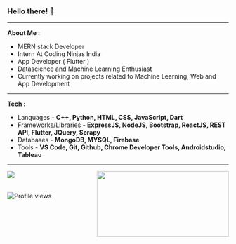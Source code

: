 ### Hello there! 👋                                             


<hr></hr>

 <strong>About Me : </strong>
 
<ul>
 
 <li>MERN stack Developer</li>
 <li>Intern At Coding Ninjas India </li>
 <li>App Developer ( Flutter ) </li>
 <li>Datascience and Machine Learning Enthusiast</li>
 <li>Currently working on projects related to Machine Learning, Web and App Development</li>

</ul>

 <hr></hr>
 
  <strong>Tech : </strong>
  
<ul>
     
<li>Languages - <strong> C++, Python, HTML, CSS, JavaScript, Dart</strong></li>
<li>Frameworks/Libraries - <strong>ExpressJS, NodeJS, Bootstrap, ReactJS, REST API, Flutter, JQuery, Scrapy</strong></li>
<li>Databases - <strong>MongoDB, MYSQL, Firebase</strong></li>
<li>Tools - <strong>VS Code, Git, Github, Chrome Developer Tools, Androidstudio, Tableau </strong></li>
</ul>
 



<hr></hr>


<img align="left" src="https://github-readme-stats.vercel.app/api?username=Nagaraj-U&theme=default&show_icons=true&hide=contribs,issues&card_width=400" />
<img align="right" height="150" width = "300" src="https://github-readme-stats.vercel.app/api/top-langs/?username=Nagaraj-U&layout=compact" />
<br></br>

![Profile views](https://komarev.com/ghpvc/?username=Nagaraj-U&color=green)

<!-- [![Top Langs](https://github-readme-stats.vercel.app/api/top-langs/?username=Nagaraj-U&layout=compact)](https://github.com/Nagaraj-U/github-readme-stats)
      ![Nagaraj's github stats](https://github-readme-stats.vercel.app/api?username=Nagaraj-U&theme=default&show_icons=true&hide=contribs,issues&card_width=400)
-->

